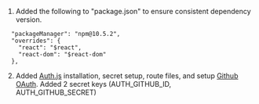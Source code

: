 1. Added the following to "package.json" to ensure consistent dependency version.

```
  "packageManager": "npm@10.5.2",
  "overrides": {
    "react": "$react",
    "react-dom": "$react-dom"
  },
```

2. Added [Auth.js](https://authjs.dev/getting-started/installation) installation, secret setup, route files, and setup [Github OAuth](https://authjs.dev/getting-started/providers/github). Added 2 secret keys (AUTH_GITHUB_ID, AUTH_GITHUB_SECRET)
